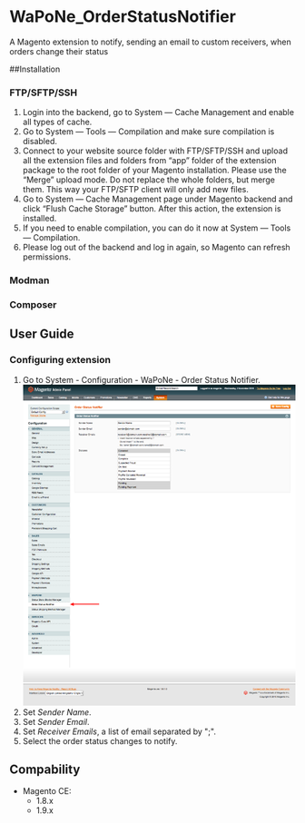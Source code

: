 # WaPoNe_OrderStatusNotifier
A Magento extension to notify, sending an email to custom receivers,  when orders change their status

##Installation

### FTP/SFTP/SSH

1. Login into the backend, go to System — Cache Management and enable all types of cache.
2. Go to System — Tools — Compilation and make sure compilation is disabled.
3. Connect to your website source folder with FTP/SFTP/SSH and upload all the extension files and folders from “app” folder of the extension package to the root folder of your Magento installation.
Please use the “Merge” upload mode. Do not replace the whole folders, but merge them. This way your FTP/SFTP client will only add new files.
4. Go to System — Cache Management page under Magento backend and click “Flush Cache Storage” button. After this action, the extension is installed.
5. If you need to enable compilation, you can do it now at System — Tools — Compilation.
6. Please log out of the backend and log in again, so Magento can refresh permissions.

### Modman

### Composer

## User Guide

### Configuring extension

1. Go to System - Configuration - WaPoNe - Order Status Notifier.
![](doc/images/wapone_orderstatusnotifier.png)
2. Set *Sender Name*.
3. Set *Sender Email*.
4. Set *Receiver Emails*, a list of email separated by ";".
5. Select the order status changes to notify.

## Compability

- Magento CE:
  - 1.8.x
  - 1.9.x
